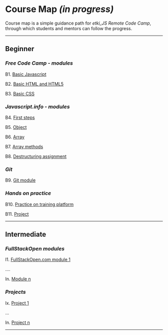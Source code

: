 # Course Map _(in progress)_

Course map is a simple guidance path for _etki_JS Remote Code Camp_, through which students and mentors can follow the progress.

*** 

## Beginner

### _Free Code Camp - modules_
B1. [Basic Javascript](https://www.freecodecamp.org/learn/javascript-algorithms-and-data-structures/basic-javascript/)

B2. [Basic HTML and HTML5](https://www.freecodecamp.org/learn/responsive-web-design/basic-html-and-html5/)  

B3. [Basic CSS](https://www.freecodecamp.org/learn/responsive-web-design/basic-css/)  

### _Javascript.info - modules_
B4. [First steps](https://javascript.info/first-steps)

B5. [Object](https://javascript.info/object)

B6. [Array](https://javascript.info/array)

B7. [Array methods](https://javascript.info/array-methods)

B8. [Destructuring assignment](https://javascript.info/destructuring-assignment)

### _Git_
B9. [Git module](tobedone)

### _Hands on practice_
B10. [Practice on training platform](tobedone)

B11. [Project](tobedone)

*** 

## Intermediate

### _FullStackOpen modules_ 
I1. [FullStackOpen.com module 1](https://fullstackopen.com/en)

....

In. [Module n](https://fullstackopen.com/en)


### _Projects_
Ix. [Project 1](https://tobedone)

...

In. [Project n](https://tobedone)

***




